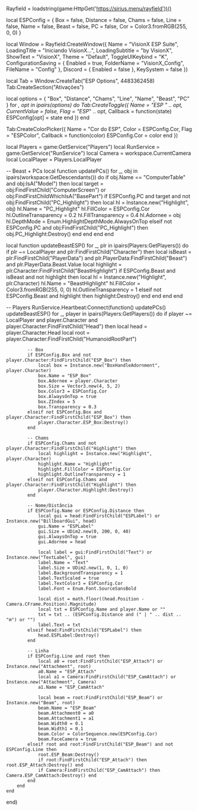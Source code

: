 Rayfield = loadstring(game:HttpGet('https://sirius.menu/rayfield'))()

local ESPConfig = {
    Box = false,
    Distance = false,
    Chams = false,
    Line = false,
    Name = false,
    Beast = false,
    PC = false,
    Cor = Color3.fromRGB(255, 0, 0)
}

local Window = Rayfield:CreateWindow({
    Name = "VisionX ESP Suite",
    LoadingTitle = "Iniciando VisionX...",
    LoadingSubtitle = "by VisionX",
    ShowText = "VisionX",
    Theme = "Default",
    ToggleUIKeybind = "K",
    ConfigurationSaving = {
        Enabled = true,
        FolderName = "VisionX_Config",
        FileName = "Config"
    },
    Discord = { Enabled = false },
    KeySystem = false
})

local Tab = Window:CreateTab("ESP Options", 4483362458)
Tab:CreateSection("Ativações")

local options = { "Box", "Distance", "Chams", "Line", "Name", "Beast", "PC" }
for _, opt in ipairs(options) do
    Tab:CreateToggle({
        Name = "ESP " .. opt,
        CurrentValue = false,
        Flag = "ESP_" .. opt,
        Callback = function(state)
            ESPConfig[opt] = state
        end
    })
end

Tab:CreateColorPicker({
    Name = "Cor do ESP",
    Color = ESPConfig.Cor,
    Flag = "ESPColor",
    Callback = function(color)
        ESPConfig.Cor = color
    end
})

local Players = game:GetService("Players")
local RunService = game:GetService("RunService")
local Camera = workspace.CurrentCamera
local LocalPlayer = Players.LocalPlayer

-- Beast + PCs
local function updatePCs()
    for _, obj in ipairs(workspace:GetDescendants()) do
        if obj.Name == "ComputerTable" and obj:IsA("Model") then
            local target = obj:FindFirstChild("ComputerScreen") or obj:FindFirstChildWhichIsA("BasePart")
            if ESPConfig.PC and target and not obj:FindFirstChild("PC_Highlight") then
                local hl = Instance.new("Highlight", obj)
                hl.Name = "PC_Highlight"
                hl.FillColor = ESPConfig.Cor
                hl.OutlineTransparency = 0.2
                hl.FillTransparency = 0.4
                hl.Adornee = obj
                hl.DepthMode = Enum.HighlightDepthMode.AlwaysOnTop
            elseif not ESPConfig.PC and obj:FindFirstChild("PC_Highlight") then
                obj.PC_Highlight:Destroy()
            end
        end
    end
end

local function updateBeastESP()
    for _, plr in ipairs(Players:GetPlayers()) do
        if plr ~= LocalPlayer and plr:FindFirstChild("Character") then
            local isBeast = plr:FindFirstChild("PlayerData") and plr.PlayerData:FindFirstChild("Beast") and plr.PlayerData.Beast.Value
            local highlight = plr.Character:FindFirstChild("BeastHighlight")
            if ESPConfig.Beast and isBeast and not highlight then
                local hl = Instance.new("Highlight", plr.Character)
                hl.Name = "BeastHighlight"
                hl.FillColor = Color3.fromRGB(255, 0, 0)
                hl.OutlineTransparency = 1
            elseif not ESPConfig.Beast and highlight then
                highlight:Destroy()
            end
        end
    end
end

-- Players
RunService.Heartbeat:Connect(function()
    updatePCs()
    updateBeastESP()
    for _, player in ipairs(Players:GetPlayers()) do
        if player ~= LocalPlayer and player.Character and player.Character:FindFirstChild("Head") then
            local head = player.Character.Head
            local root = player.Character:FindFirstChild("HumanoidRootPart")

            -- Box
            if ESPConfig.Box and not player.Character:FindFirstChild("ESP_Box") then
                local box = Instance.new("BoxHandleAdornment", player.Character)
                box.Name = "ESP_Box"
                box.Adornee = player.Character
                box.Size = Vector3.new(4, 5, 2)
                box.Color3 = ESPConfig.Cor
                box.AlwaysOnTop = true
                box.ZIndex = 5
                box.Transparency = 0.3
            elseif not ESPConfig.Box and player.Character:FindFirstChild("ESP_Box") then
                player.Character.ESP_Box:Destroy()
            end

            -- Chams
            if ESPConfig.Chams and not player.Character:FindFirstChild("Highlight") then
                local highlight = Instance.new("Highlight", player.Character)
                highlight.Name = "Highlight"
                highlight.FillColor = ESPConfig.Cor
                highlight.OutlineTransparency = 1
            elseif not ESPConfig.Chams and player.Character:FindFirstChild("Highlight") then
                player.Character.Highlight:Destroy()
            end

            -- Nome/Distância
            if ESPConfig.Name or ESPConfig.Distance then
                local gui = head:FindFirstChild("ESPLabel") or Instance.new("BillboardGui", head)
                gui.Name = "ESPLabel"
                gui.Size = UDim2.new(0, 200, 0, 40)
                gui.AlwaysOnTop = true
                gui.Adornee = head

                local label = gui:FindFirstChild("Text") or Instance.new("TextLabel", gui)
                label.Name = "Text"
                label.Size = UDim2.new(1, 0, 1, 0)
                label.BackgroundTransparency = 1
                label.TextScaled = true
                label.TextColor3 = ESPConfig.Cor
                label.Font = Enum.Font.SourceSansBold

                local dist = math.floor((head.Position - Camera.CFrame.Position).Magnitude)
                local txt = ESPConfig.Name and player.Name or ""
                txt = txt .. (ESPConfig.Distance and (" | " .. dist .. "m") or "")
                label.Text = txt
            elseif head:FindFirstChild("ESPLabel") then
                head.ESPLabel:Destroy()
            end

            -- Linha
            if ESPConfig.Line and root then
                local a0 = root:FindFirstChild("ESP_Attach") or Instance.new("Attachment", root)
                a0.Name = "ESP_Attach"
                local a1 = Camera:FindFirstChild("ESP_CamAttach") or Instance.new("Attachment", Camera)
                a1.Name = "ESP_CamAttach"

                local beam = root:FindFirstChild("ESP_Beam") or Instance.new("Beam", root)
                beam.Name = "ESP_Beam"
                beam.Attachment0 = a0
                beam.Attachment1 = a1
                beam.Width0 = 0.1
                beam.Width1 = 0.1
                beam.Color = ColorSequence.new(ESPConfig.Cor)
                beam.FaceCamera = true
            elseif root and root:FindFirstChild("ESP_Beam") and not ESPConfig.Line then
                root.ESP_Beam:Destroy()
                if root:FindFirstChild("ESP_Attach") then root.ESP_Attach:Destroy() end
                if Camera:FindFirstChild("ESP_CamAttach") then Camera.ESP_CamAttach:Destroy() end
            end
        end
    end
end)
